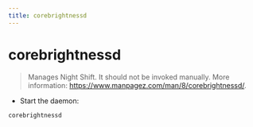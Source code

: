 ```yaml
---
title: corebrightnessd
---
```

# corebrightnessd

> Manages Night Shift.
> It should not be invoked manually.
> More information: <https://www.manpagez.com/man/8/corebrightnessd/>.

- Start the daemon:

`corebrightnessd`
